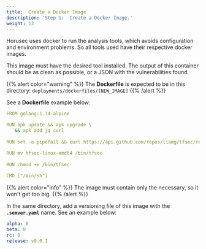 ```yaml
---
title:  Create a Docker Image
description: 'Step 1:  Create a Docker Image.'
weight: 13
---
```



Horusec uses docker to run the analysis tools, which avoids configuration and environment problems. So all tools used have their respective docker images.

This image must have the desired tool installed.  The output of this container should be as clean as possible, or a JSON with the vulnerabilities found.

{{% alert color="warning" %}}
The **Dockerfile** is expected to be in this directory:  `deployments/dockerfiles/[NEW_IMAGE]`
{{% /alert %}}

See a **Dockerfile** example below: 

```yaml
FROM golang:1.14-alpine

RUN apk update && apk upgrade \
   && apk add jq curl
   
RUN set -o pipefail && curl https://api.github.com/repos/liamg/tfsec/releases/latest | jq -r ".assets[] | select(.name | contains(\"tfsec-linux-amd64\")) | .browser_download_url" | xargs wget

RUN mv tfsec-linux-amd64 /bin/tfsec
 
RUN chmod +x /bin/tfsec
 
CMD ["/bin/sh"]
```

{{% alert color="info" %}}
The image must contain only the necessary, so it won't get too big.
{{% /alert %}}

In the same directory, add a versioning file of this image with the  **`.semver.yaml`** name.  See an example below: 

```yaml
alpha: 0
beta: 0
rc: 0
release: v0.0.1
```
